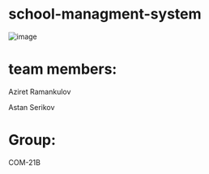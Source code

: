 # school-managment-system
![image](https://user-images.githubusercontent.com/75328752/208729195-770b475c-5394-47a4-bcdf-3d5d232a3be0.png)

# team members:
Aziret Ramankulov

Astan Serikov 

# Group:
COM-21B
